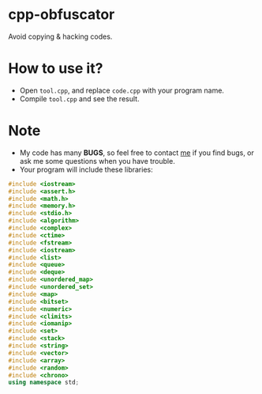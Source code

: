 # cpp-obfuscator

Avoid copying & hacking codes.


# How to use it?
- Open ``tool.cpp``, and replace ``code.cpp`` with your program name.
- Compile ``tool.cpp`` and see the result.

# Note
- My code has many **BUGS**, so feel free to contact [me](https://www.facebook.com/Shitpost-d%E1%BA%A1o-100328492224653/) if you find bugs, or ask me some questions when you have trouble.
- Your program will include these libraries:
```cpp
#include <iostream>
#include <assert.h>
#include <math.h>
#include <memory.h>
#include <stdio.h>
#include <algorithm>
#include <complex>
#include <ctime>
#include <fstream>
#include <iostream>
#include <list>
#include <queue>
#include <deque>
#include <unordered_map>
#include <unordered_set>
#include <map>
#include <bitset>
#include <numeric>
#include <climits>
#include <iomanip>
#include <set>
#include <stack>
#include <string>
#include <vector>
#include <array>
#include <random>
#include <chrono>
using namespace std;
```
